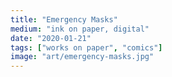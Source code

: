 ```yaml
---
title: "Emergency Masks"
medium: "ink on paper, digital"
date: "2020-01-21"
tags: ["works on paper", "comics"]
image: "art/emergency-masks.jpg"
---
```


